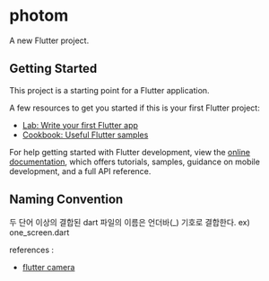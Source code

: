 # photom

A new Flutter project.

## Getting Started

This project is a starting point for a Flutter application.

A few resources to get you started if this is your first Flutter project:

- [Lab: Write your first Flutter app](https://docs.flutter.dev/get-started/codelab)
- [Cookbook: Useful Flutter samples](https://docs.flutter.dev/cookbook)

For help getting started with Flutter development, view the
[online documentation](https://docs.flutter.dev/), which offers tutorials,
samples, guidance on mobile development, and a full API reference.

## Naming Convention

두 단어 이상의 결합된 dart 파일의 이름은 언더바(_) 기호로 결합한다. ex) one_screen.dart

references :

- [flutter camera](https://docs.flutter.dev/cookbook/plugins/picture-using-camera)